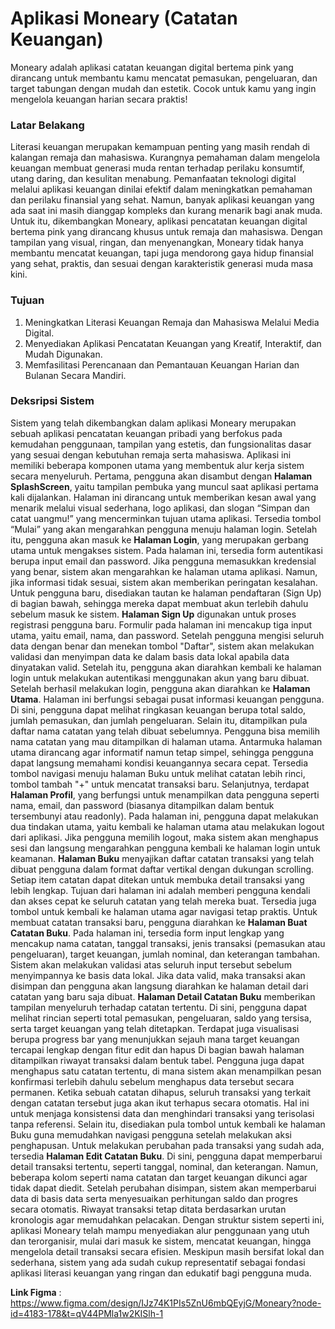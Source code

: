 # Aplikasi Moneary (Catatan Keuangan)  
Moneary adalah aplikasi catatan keuangan digital bertema pink yang dirancang untuk membantu kamu mencatat pemasukan, pengeluaran, dan target tabungan dengan mudah dan estetik. Cocok untuk kamu yang ingin mengelola keuangan harian secara praktis!  
### Latar Belakang  
Literasi keuangan merupakan kemampuan penting yang masih rendah di kalangan remaja dan mahasiswa. Kurangnya pemahaman dalam mengelola keuangan membuat generasi muda rentan terhadap perilaku konsumtif, utang daring, dan kesulitan menabung.
Pemanfaatan teknologi digital melalui aplikasi keuangan dinilai efektif dalam meningkatkan pemahaman dan perilaku finansial yang sehat. Namun, banyak aplikasi keuangan yang ada saat ini masih dianggap kompleks dan kurang menarik bagi anak muda.
Untuk itu, dikembangkan Moneary, aplikasi pencatatan keuangan digital bertema pink yang dirancang khusus untuk remaja dan mahasiswa. Dengan tampilan yang visual, ringan, dan menyenangkan, Moneary tidak hanya membantu mencatat keuangan, tapi juga mendorong gaya hidup finansial yang sehat, praktis, dan sesuai dengan karakteristik generasi muda masa kini.
### Tujuan  
1. Meningkatkan Literasi Keuangan Remaja dan Mahasiswa Melalui Media Digital.
2. Menyediakan Aplikasi Pencatatan Keuangan yang Kreatif, Interaktif, dan Mudah Digunakan.
3. Memfasilitasi Perencanaan dan Pemantauan Keuangan Harian dan Bulanan Secara Mandiri.
### Deksripsi Sistem  
Sistem yang telah dikembangkan dalam aplikasi Moneary merupakan sebuah aplikasi 
pencatatan keuangan pribadi yang berfokus pada kemudahan penggunaan, tampilan 
yang estetis, dan fungsionalitas dasar yang sesuai dengan kebutuhan remaja serta 
mahasiswa. Aplikasi ini memiliki beberapa komponen utama yang membentuk alur 
kerja sistem secara menyeluruh. 
Pertama, pengguna akan disambut dengan **Halaman SplashScreen**, yaitu tampilan 
pembuka yang muncul saat aplikasi pertama kali dijalankan. Halaman ini dirancang 
untuk memberikan kesan awal yang menarik melalui visual sederhana, logo aplikasi, 
dan slogan “Simpan dan catat uangmu!” yang mencerminkan tujuan utama aplikasi. 
Tersedia tombol “Mulai” yang akan mengarahkan pengguna menuju halaman login. 
Setelah itu, pengguna akan masuk ke **Halaman Login**, yang merupakan gerbang utama 
untuk mengakses sistem. Pada halaman ini, tersedia form autentikasi berupa input email 
dan password. Jika pengguna memasukkan kredensial yang benar, sistem akan 
mengarahkan ke halaman utama aplikasi. Namun, jika informasi tidak sesuai, sistem 
akan memberikan peringatan kesalahan. Untuk pengguna baru, disediakan tautan ke 
halaman pendaftaran (Sign Up) di bagian bawah, sehingga mereka dapat membuat akun 
terlebih dahulu sebelum masuk ke sistem. 
**Halaman Sign Up** digunakan untuk proses registrasi pengguna baru. Formulir pada 
halaman ini mencakup tiga input utama, yaitu email, nama, dan password. Setelah 
pengguna mengisi seluruh data dengan benar dan menekan tombol "Daftar", sistem 
akan melakukan validasi dan menyimpan data ke dalam basis data lokal apabila data 
dinyatakan valid. Setelah itu, pengguna akan diarahkan kembali ke halaman login untuk 
melakukan autentikasi menggunakan akun yang baru dibuat.  
Setelah berhasil melakukan login, pengguna akan diarahkan ke **Halaman Utama**. 
Halaman ini berfungsi sebagai pusat informasi keuangan pengguna. Di sini, pengguna 
dapat melihat ringkasan keuangan berupa total saldo, jumlah pemasukan, dan jumlah 
pengeluaran. Selain itu, ditampilkan pula daftar nama catatan yang telah dibuat 
sebelumnya. Pengguna bisa memilih nama catatan yang mau ditampilkan di halaman 
utama. Antarmuka halaman utama dirancang agar informatif namun tetap simpel, 
sehingga pengguna dapat langsung memahami kondisi keuangannya secara cepat. 
Tersedia tombol navigasi menuju halaman Buku untuk melihat catatan lebih rinci, 
tombol tambah "+" untuk mencatat transaksi baru. 
Selanjutnya, terdapat **Halaman Profil**, yang berfungsi untuk menampilkan data 
pengguna seperti nama, email, dan password (biasanya ditampilkan dalam bentuk 
tersembunyi atau readonly). Pada halaman ini, pengguna dapat melakukan dua tindakan 
utama, yaitu kembali ke halaman utama atau melakukan logout dari aplikasi. Jika 
pengguna memilih logout, maka sistem akan menghapus sesi dan langsung 
mengarahkan pengguna kembali ke halaman login untuk keamanan. 
**Halaman Buku** menyajikan daftar catatan transaksi yang telah dibuat pengguna dalam 
format daftar vertikal dengan dukungan scrolling. Setiap item catatan dapat ditekan 
untuk membuka detail transaksi yang lebih lengkap. Tujuan dari halaman ini adalah 
memberi pengguna kendali dan akses cepat ke seluruh catatan yang telah mereka buat. 
Tersedia juga tombol untuk kembali ke halaman utama agar navigasi tetap praktis. 
Untuk membuat catatan transaksi baru, pengguna diarahkan ke **Halaman Buat 
Catatan Buku**. Pada halaman ini, tersedia form input lengkap yang mencakup nama 
catatan, tanggal transaksi, jenis transaksi (pemasukan atau pengeluaran), target 
keuangan, jumlah nominal, dan keterangan tambahan. Sistem akan melakukan validasi 
atas seluruh input tersebut sebelum menyimpannya ke basis data lokal. Jika data valid, 
maka transaksi akan disimpan dan pengguna akan langsung diarahkan ke halaman 
detail dari catatan yang baru saja dibuat. 
**Halaman Detail Catatan Buku** memberikan tampilan menyeluruh terhadap catatan 
tertentu. Di sini, pengguna dapat melihat rincian seperti total pemasukan, pengeluaran, 
saldo yang tersisa, serta target keuangan yang telah ditetapkan. Terdapat juga 
visualisasi berupa progress bar yang menunjukkan sejauh mana target keuangan 
tercapai lengkap dengan fitur edit dan hapus Di bagian bawah halaman ditampilkan 
riwayat transaksi dalam bentuk tabel. Pengguna juga dapat menghapus satu catatan 
tertentu, di mana sistem akan menampilkan pesan konfirmasi terlebih dahulu sebelum 
menghapus data tersebut secara permanen. Ketika sebuah catatan dihapus, seluruh 
transaksi yang terkait dengan catatan tersebut juga akan ikut terhapus secara otomatis. 
Hal ini untuk menjaga konsistensi data dan menghindari transaksi yang terisolasi tanpa 
referensi. Selain itu, disediakan pula tombol untuk kembali ke halaman Buku guna 
memudahkan navigasi pengguna setelah melakukan aksi penghapusan. 
Untuk melakukan perubahan pada transaksi yang sudah ada, tersedia **Halaman Edit 
Catatan Buku**. Di sini, pengguna dapat memperbarui detail transaksi tertentu, seperti 
tanggal, nominal, dan keterangan. Namun, beberapa kolom seperti nama catatan dan 
target keuangan dikunci agar tidak dapat diedit. Setelah perubahan disimpan, sistem 
akan memperbarui data di basis data serta menyesuaikan perhitungan saldo dan progres 
secara otomatis. Riwayat transaksi tetap ditata berdasarkan urutan kronologis agar 
memudahkan pelacakan. 
Dengan struktur sistem seperti ini, aplikasi Moneary telah mampu menyediakan alur 
penggunaan yang utuh dan terorganisir, mulai dari masuk ke sistem, mencatat 
keuangan, hingga mengelola detail transaksi secara efisien. Meskipun masih bersifat 
lokal dan sederhana, sistem yang ada sudah cukup representatif sebagai fondasi aplikasi 
literasi keuangan yang ringan dan edukatif bagi pengguna muda. 

**Link Figma** : https://www.figma.com/design/IJz74K1PIs5ZnU6mbQEyjG/Moneary?node-id=4183-178&t=qV44PMla1w2KISlh-1 




